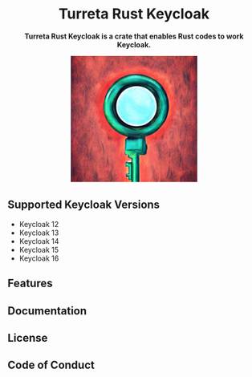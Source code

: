 <div align="center">
  <h1>Turreta Rust Keycloak</h1>
  <p>
    <strong>Turreta Rust Keycloak is a crate that enables Rust codes to work Keycloak.</strong>    
  </p>
    <img src="turreta-rust-keycloak-logo.jpg" height="50%" width="50%">
</div>



## Supported Keycloak Versions
- Keycloak 12
- Keycloak 13
- Keycloak 14
- Keycloak 15
- Keycloak 16

## Features

## Documentation

## License

## Code of Conduct
